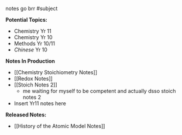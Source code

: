 
notes go brr #subject 

**Potential Topics:**
* Chemistry Yr 11
* Chemistry Yr 10
* Methods Yr 10/11
* *Chinese* Yr 10

**Notes In Production**
* [[Chemistry Stoichiometry Notes]]
* [[Redox Notes]]
* [[Stoich Notes 2]]
	* me waiting for myself to be competent and actually dsso stoich notes 2
* Insert Yr11 notes here


**Released Notes:**
* [[History of the Atomic Model Notes]]


